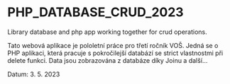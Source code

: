 # PHP_DATABASE_CRUD_2023
Library database and php app working together for crud operations.

Tato webová aplikace je pololetní práce pro třetí ročník VOŠ. 
Jedná se o PHP aplikaci, která pracuje s pokročilejší databází se strict vlastnostmi při delete funkci.
Data jsou zobrazována z databáze díky Joinu a další...

Datum: 3. 5. 2023
